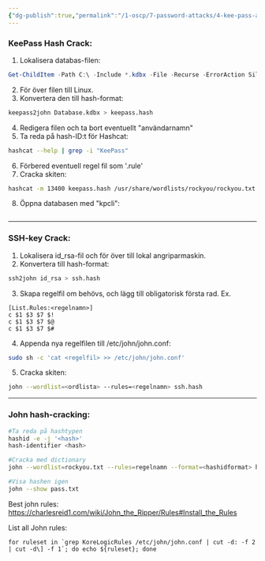 ```yaml
---
{"dg-publish":true,"permalink":"/1-oscp/7-password-attacks/4-kee-pass-and-ssh-key-crack/"}
---
```


### KeePass Hash Crack:
1. Lokalisera databas-filen:
```powershell
Get-ChildItem -Path C:\ -Include *.kdbx -File -Recurse -ErrorAction SilentlyContinue
```
2. För över filen till Linux.
3. Konvertera den till hash-format:
```bash
keepass2john Database.kdbx > keepass.hash
```
4. Redigera filen och ta bort eventuellt "användarnamn"
5. Ta reda på hash-ID:t för Hashcat:
```bash
hashcat --help | grep -i "KeePass"
```
6. Förbered eventuell regel fil som '.rule'
7. Cracka skiten:
```bash
hashcat -m 13400 keepass.hash /usr/share/wordlists/rockyou/rockyou.txt -r /usr/share/hashcat/rules/best64.rule --force
```
8. Öppna databasen med "kpcli":
```

```

------------------

### SSH-key Crack:
1. Lokalisera id_rsa-fil och för över till lokal angriparmaskin.
2. Konvertera till hash-format:
```bash
ssh2john id_rsa > ssh.hash
```
3. Skapa regelfil om behövs, och lägg till obligatorisk första rad. Ex.
```
[List.Rules:<regelnamn>]
c $1 $3 $7 $!
c $1 $3 $7 $@
c $1 $3 $7 $#
```
4. Appenda nya regelfilen till /etc/john/john.conf:
```bash
sudo sh -c 'cat <regelfil> >> /etc/john/john.conf'
```
5. Cracka skiten:
```bash
john --wordlist=<ordlista> --rules=<regelnamn> ssh.hash
```

---------------------

### John hash-cracking:
``` bash
#Ta reda på hashtypen
hashid -e -j '<hash>'
hash-identifier <hash>

#Cracka med dictionary
john --wordlist=rockyou.txt --rules=regelnamn --format=<hashidformat> hash.txt

#Visa hashen igen
john --show pass.txt
```

Best john rules: https://charlesreid1.com/wiki/John_the_Ripper/Rules#Install_the_Rules

List all John rules:
```
for ruleset in `grep KoreLogicRules /etc/john/john.conf | cut -d: -f 2 | cut -d\] -f 1`; do echo ${ruleset}; done
```
